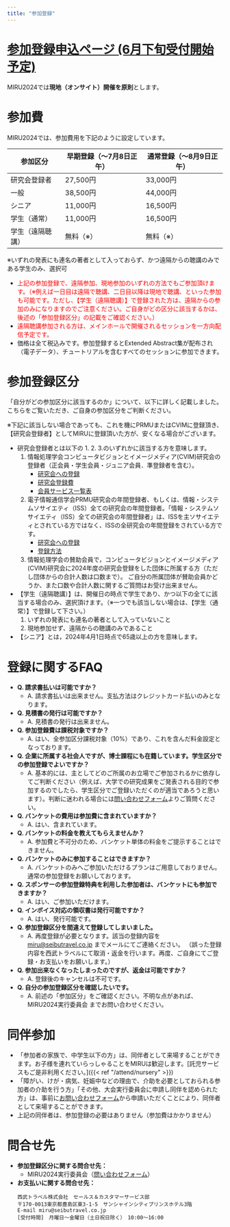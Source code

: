 ```yaml
---
title: "参加登録"
---
```



# [参加登録申込ページ (6月下旬受付開始予定)](xxx)

MIRU2024では**現地（オンサイト）開催を原則**とします。

# 参加費

MIRU2024では、参加費用を下記のように設定しています。

<!-- 
<font color="blue">【松井コメ：去年は以下の文言がありましたがどうしましょう？】※7月6日 14:00登録分まで（参加登録ID : 1203まで）については、お名前／ご所属を印刷した名札をご用意いたします。7月6日14:00以降の登録者については、お名前／ご所属の印刷ができませんので、予めご了承ください（お名前・ご所属の部分が空欄の名札を当日配布しますので、ご自分でご記入いただきます）。</font>
 -->


<table class="table">
<thead class="table-dark">
<tr>
    <th scope="col">参加区分</th>
    <th scope="col">早期登録（～7月8日正午）</th>
    <th scope="col">通常登録（～8月9日正午）</th>
</tr>
</thead>
<tbody>
<tr>
    <td>研究会登録者</td>
    <td>27,500円</td>
    <td>33,000円</td>
</tr>
<tr>
    <td>一般</td>
    <td>38,500円</td>
    <td>44,000円</td>
</tr>
<tr>
    <td>シニア</td>
    <td>11,000円</td>
    <td>16,500円</td>
</tr>
<tr>
    <td>学生（通常）</td>
    <td>11,000円</td>
    <td>16,500円</td>
</tr>
<tr>
    <td>学生（遠隔聴講）</td>
    <td>無料（※）</td>
    <td>無料（※）</td>
</tr>
</tbody>
</table>
※いずれの発表にも連名の著者として入っておらず、かつ遠隔からの聴講のみである学生のみ、選択可


- <font color="red">上記の参加登録で、遠隔参加、現地参加のいずれの方法でもご参加頂けます。（※例えば一日目は遠隔で聴講、二日目以降は現地で聴講、といった参加も可能です。ただし、【学生（遠隔聴講）】で登録された方は、遠隔からの参加のみになりますのでご注意ください。ご自身がどの区分に該当するかは、後述の「参加登録区分」の記載をご確認ください。）</font>
- <font color="red">遠隔聴講参加される方は、メインホールで開催されるセッションを一方向配信予定です。</font>
- 価格は全て税込みです。参加登録するとExtended Abstract集が配布され（電子データ）、チュートリアルを含むすべてのセッションに参加できます。

# 参加登録区分

「自分がどの参加区分に該当するのか」について、以下に詳しく記載しました。こちらをご覧いただき、ご自身の参加区分をご判断ください。

※下記に該当しない場合であっても、これを機にPRMUまたはCVIMに登録頂き、【研究会登録者】としてMIRUに登録頂いた方が、安くなる場合がございます。

- 研究会登録者とは以下の 1. 2. 3.のいずれかに該当する方を意味します。
    1. 情報処理学会コンピュータビジョンとイメージメディア(CVIM)研究会の登録者（正会員・学生会員・ジュニア会員．準登録者を含む）。
        - [研究会への登録](https://www.ipsj.or.jp/kenkyukai/toroku.html)
        - [研究会登録費](https://www.ipsj.or.jp/kenkyukai/torokuhietc2024.html)
        - [会員サービス一覧表](https://www.ipsj.or.jp/member/service-ichiran.html)
    1. 電子情報通信学会PRMU研究会の年間登録者、もしくは、情報・システムソサイエティ（ISS）全ての研究会の年間登録者。「情報・システムソサイエティ（ISS）全ての研究会の年間登録者」は、ISSを主ソサイエティとされている方ではなく、ISSの全研究会の年間登録をされている方です。
        - [研究会への登録](https://www.ieice.org/jpn_r/event/kenkyukai/registration_fee.html?id=iss)
        - [登録方法](https://www.ieice.org/cs/kensen/special/e_gihou/files/regist_payment.pdf)
    1. 情報処理学会の賛助会員で，コンピュータビジョンとイメージメディア(CVIM)研究会に2024年度の研究会登録をした団体に所属する方（ただし団体からの合計人数は口数まで）。 ご自分の所属団体が賛助会員かどうか、また口数や合計人数に関するご質問はお受け出来ません。
- 【学生（遠隔聴講）】は、開催日の時点で学生であり、かつ以下の全てに該当する場合のみ、選択頂けます。（※一つでも該当しない場合は、【学生（通常）】で登録して下さい。）
    1. いずれの発表にも連名の著者として入っていないこと
    1. 現地参加せず、遠隔からの聴講のみであること
- 【シニア】とは，2024年4月1日時点で65歳以上の方を意味します。

<!-- 
# 注意事項

- 各論文の著者のうち最低1名は有料の参加登録（「研究会登録者」、「一般」、「学生（通常）」、もしくは「シニア」）が必須です。
- 1名の一般参加登録と複数の論文を紐付けることができます。紐付ける論文数の制限はありません。例えば、ある研究室所属の学生2名が、それぞれ第一著者として1本ずつ論文投稿する場合は、共著者の指導教員が一般参加登録するときにすべての論文番号と紐付けて登録して下さい。発表を担当する学生は、必ず「学生（通常）」の区分で登録して下さい。
- <font color="red">論文と紐付ける参加登録は、7月8日正午（早期登録の〆切）までに完了して下さい。</font>
- 論文番号には MicrosoftCMT で表示されている Paper IDの数字をご記入ください．<font color="red">万が一，Paper IDの入力が漏れていた場合は，西武トラベル（miru@seibutravel.co.jp）へご連絡ください．</font>
- <font color="red">参加登録後のキャンセルは不可となりますのでご注意ください（感染状況の悪化等により、やむなくhybridからonlineに変更した場合も、キャンセルは不可とさせて頂く予定です。あらかじめご了承ください）。</font> <font color="blue">【松井コメ：変更が必要？】</font>
- Extended Abstract集はクローズドな資料ですので、2次配布等は行わないようにお願いいたします。

# お支払い方法

- 参加登録時にクレジットカード決済をお願いいたします。（お支払い方法はクレジットカード決済のみとなります。）
- 参加区分が「学生（遠隔聴講）」の方は、参加費無料につきお支払いが発生いたしません。

# 参加登録の流れ

1. 申込ページより必要事項を入力のうえ、クレジットカード決済を行ってください。
1. 参加登録・クレジットカード決済後に、ご登録内容をメール（自動返信メール）にてお送りします。
1. 領収書につきましては、自動返信メール内に記載の領収書発行URLから、ご自身にて発行が可能です。領収書発行についての詳細は、以下の<登録に関するFAQ>のQ. 領収書発行について をご一読ください。（なお、参加費無料の「学生（遠隔聴講）」登録は、領収書発行機能がございません。）
1. 後日、オンライン開催に関する詳細、Extended Abstract集のダウンロード先をご登録のメールアドレスへお送りいたします。<font color="blue">【松井コメ：変更が必要？「オンライン開催に関する詳細」がある？ない？】</font> -->

# 登録に関するFAQ
<!-- 
- **Q. 領収書発行について**
    - A. 参加登録後の自動返信メール内に領収書発行URLを送付いたします。領収書発行URLより、ご登録のID（受付番号）、パスワードでログインをしてください。（推奨ブラウザ Microsoft Edge最新版・Firefox最新版・Google Chrome最新版・Safari最新版）
        - ◆領収書発行方法
            1. ログイン後、ご自身の登録内容が表示されます。
            1. 宛名をご入力いただき、「確認する」ボタンを押してください。
            1. 確認画面が表示されますので内容を確認し、間違いなければ「領収書を発行する」ボタンを押してください。
            1. 領収書の発行が完了します。 新規ウィンドウまたは新規タブに領収書PDFが表示されていますので、PDFを保存してください。 （表示されていない場合は、ポップアップがロックされていないかご確認ください。）
        - ◆注意事項　　
            - 宛名・敬称以外の文言は変更できません。
            - 領収書の発行は原則1回のみとなります。発行日は「領収書を発行する」ボタンを押した日が発行日として表示されます。印刷の不具合等で2回以降に領収書を発行した場合は、再発行と記載され、発行日が都度更新された領収書となりますので予めご了承ください。 　（領収書発行URLでは5回まで印刷指示が可能です。5回以上になってしまって領収書の発行が出来ない場合は、miru@seibutravel.co.jp までお問合せください。）
-->
- **Q. 請求書払いは可能ですか？**
    - A. 請求書払いは出来ません。支払方法はクレジットカード払いのみとなります。
- **Q. 見積書の発行は可能ですか？**
    - A. 見積書の発行は出来ません。
- **Q. 参加登録費は課税対象ですか？**
    - A. はい、全参加区分課税対象（10%）であり、これを含んだ料金設定となっております。
- **Q. 企業に所属する社会人ですが、博士課程にも在籍しています。学生区分での参加登録でよいですか？**
    - A. 基本的には、主としてどのご所属のお立場でご参加されるかに依存してご判断ください（例えば、大学での研究成果をご発表される目的で参加するのでしたら、学生区分でご登録いただくのが適当であろうと思います）。判断に迷われる場合には[問い合わせフォーム](https://forms.gle/NdqSrYM1DtYa15C66)よりご質問ください。
- **Q. バンケットの費用は参加費に含まれていますか？**
    - A. はい、含まれています。
- **Q. バンケットの料金を教えてもらえませんか？**
    - A. 参加費と不可分のため、バンケット単体の料金をご提示することはできません。
- **Q. バンケットのみに参加することはできますか？**
    - A. バンケットのみへご参加いただけるプランはご用意しておりません。通常の参加登録をお願いしております。
- **Q. スポンサーの参加登録特典を利用した参加者は、バンケットにも参加できますか？**
    - A. はい、ご参加いただけます。
- **Q. インボイス対応の領収書は発行可能ですか？**
    - A. はい、発行可能です。
- **Q. 参加登録区分を間違えて登録してしまいました。**
    - A. 再度登録が必要となります。該当の登録内容を miru@seibutravel.co.jp までメールにてご連絡ください。 （誤った登録内容を西武トラベルにて取消・返金を行います。再度、ご自身にてご登録・お支払いをお願いします。）
- **Q. 参加出来なくなったしまったのですが、返金は可能ですか？**
    - A. 登録後のキャンセルは不可です。
- **Q. 自分の参加登録区分を確認したいです。**
    - A. 前述の「参加区分」をご確認ください。不明な点があれば、MIRU2024実行委員会 までお問い合わせください。



# 同伴参加
- 「参加者の家族で、中学生以下の方」は、同伴者として来場することができます。お子様を連れていらっしゃることをMIRUは歓迎します。[託児サービスもご是非利用ください。]({{< ref "/attend/nursery" >}})
- 「障がい、けが・病気、妊娠中などの理由で、介助を必要としておられる参加者の介助を行う方」「その他、大会実行委員会に申請し同伴を認められた方」は、事前に[お問い合わせフォーム](https://forms.gle/NdqSrYM1DtYa15C66)から申請いただくことにより、同伴者として来場することができます。
- 上記の同伴者は、参加登録の必要はありません（参加費はかかりません）



# 問合せ先

- **参加登録区分に関する問合せ先：**
    - MIRU2024実行委員会（[問い合わせフォーム](https://forms.gle/NdqSrYM1DtYa15C66)）
- **お支払いに関する問合せ先：**
    ```
    西武トラベル株式会社　セールス＆カスタマーサービス部
    〒170-0013東京都豊島区東3-1-5　サンシャインシティプリンスホテル3階
    E-mail miru@seibutravel.co.jp
    [受付時間]　月曜日～金曜日（土日祝日除く）　10:00～16:00
    ```
<!-- 

# 免責
- 画像の認識・理解シンポジウム(2024)のハイブリッド開催に際して、MIRU2024実行委員会では細心の注意を払い準備およびサポートを行いますが、万が一トラブルが生じ、その結果として利用された方が損害を被ったとしても、MIRU2024実行委員会ではその責任を負わないものとします。
- 遠隔聴講参加に要する通信料等は、参加者各自でご負担をお願い致します。
- 発表内容（文章、画像、映像、音声など）に関する著作権は全て発表者に帰属します。これらの再利用、改変、配布、配信などは禁止いたします。
- また、発表者の要望に応じて、キャプチャ、録画も禁止することがあります。もしそのような行為を発見した場合には、MIRU実行委員会は以降の会議への参加をご遠慮願う場合がございます。 -->
